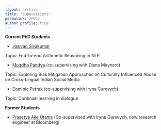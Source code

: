 ```yaml
---
layout: archive
title: "Supervisions"
permalink: /PhD/
author_profile: true
---
```


**Current PhD Students**
- [Jasivan Sivakumar](https://scholar.google.com/citations?user=TTE71A8AAAAJ)

Topic: End-to-end Arithmetic Reasoning in NLP

- [Mugdha Pandya](https://scholar.google.com/citations?user=bzU8NIUAAAAJ) (co-supervising with Diana Maynard)

Topic: Exploring Bias Mitigation Approaches on Culturally Influenced Abuse on Cross-Lingual Indian Social Media

- [Dominic Petrak](https://www.dominicpetrak.de/) (co-supervising with Iryna Gurevych)

Topic: Continual learning in dialogue


**Former Students**
- [Prasetya Ajie Utama](https://putama.github.io/) (Co-supervised with Iryna Gurevych, now research engineer at Bloomberg)
